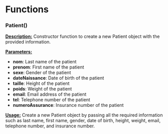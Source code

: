 # **Functions**

### **Patient()**

<u>**Description:**</u>
Constructor function to create a new Patient object with the provided information.

<u>**Parameters:**</u>
- **nom**: Last name of the patient
- **prenom**: First name of the patient
- **sexe**: Gender of the patient
- **dateNaissance**: Date of birth of the patient
- **taille**: Height of the patient
- **poids**: Weight of the patient
- **email**: Email address of the patient
- **tel**: Telephone number of the patient
- **numeroAssurance**: Insurance number of the patient

<u>**Usage:**</u>
Create a new Patient object by passing all the required information such as last name, first name, gender, date of birth, height, weight, email, telephone number, and insurance number.
